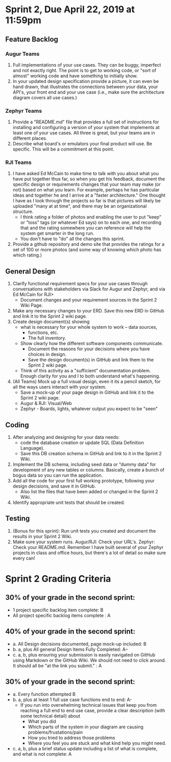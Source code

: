 # Sprint 2, Due April 22, 2019 at 11:59pm

## Feature Backlog

### Augur Teams
1.	Full implementations of your use cases. They can be buggy, imperfect and not exactly right. The point is to get to working code, or "sort of almost" working code and have something to initially show. 
2.	In your updated design specification provide a picture, it can even be hand drawn, that illustrates the connections between your data, your API's, your front end and your use case (i.e., make sure the architecture diagram covers all use cases.)

### Zephyr Teams
1. Provide a "README.md" file that provides a full set of instructions for installing and configuring a version of your system that implements at least one of your use cases. All three is great, but your teams are in different places. 
2. Describe what board's or emulators your final product will use. Be specific. This will be a commitment at this point. 

### RJI Teams
1. I have asked Ed McCain to make time to talk with you about what you have put together thus far, so when you get his feedback, document the specific design or requirements changes that your team may make (or not) based on what you learn.  For example, perhaps he has particular ideas and together he and I arrive at a "faster architecture."  One thought I have as I look through the projects so far is that pictures will likely be uploaded "many at at time", and there may be an organizational structure. 
	- I think rating a folder of photos and enabling the user to put "keep" or "toss" tags (or whatever Ed says) on to each one, and recording that and the rating somewhere you can reference will help the system get smarter in the long run. 
	- You don't have to "do" all the changes this sprint. 
2. Provide a github repository and demo site that provides the ratings for a set of 100 or more photos (and some way of knowing which photo has which rating.)

## General Design

1.	Clarify functional requirement specs for your use cases through conversations with stakeholders via Slack for Augur and Zephyr, and via Ed McCain for RJI> 
	- Document changes and your requirement sources in the Sprint 2 Wiki Page. 
2.	Make any necessary changes to your ERD. Save this new ERD in GitHub and link it to the Sprint 2 wiki page.
3.	Create design document(s) showing 
	- what is necessary for your whole system to work 
		– data sources, 
		- functions, etc. 
		- The full inventory. 
	- Show clearly how the different software components communicate. 
		- Document the reasons for your decisions where you have choices in design. 
		- Save the design document(s) in GitHub and link them to the Sprint 2 wiki page.
	- Think of this activity as a "sufficient" documentation problem. Enough clarity for you and I to both understand what's happening. 
4.	(All Teams) Mock up a full visual design, even it its a pencil sketch, for all the ways users interact with your system.
	- Save a mock-up of your page design in GitHub and link it to the Sprint 2 wiki page.
	- Augur & RJI: Visual/Web
	- Zephyr - Boards, lights, whatever output you expect to be "seen"

## Coding

1.	After analyzing and designing for your data needs: 
	- code the database creation or update SQL (Data Definition Language). 
	- Save this DB creation schema in GitHub and link to it in the Sprint 2 Wiki.
2.	Implement the DB schema, including seed data or “dummy data” for development of any new tables or columns. Basically, create a bunch of bogus data so you can run the application. 
3.	Add all the code for your first full working prototype, following your design decisions, and save it in GitHub. 
	- Also list the files that have been added or changed in the Sprint 2 Wiki.
4.	Identify appropriate unit tests that should be created. 


## Testing

1.	(Bonus for this sprint): Run unit tests you created and document the results in your Sprint 2 Wiki.
2.	Make sure your system runs. Augur/RJI: Check your URL's. Zephyr: Check your README.md.  Remember I have built several of your Zephyr projects in class and office hours, but there's a lot of detail so make sure every can! 

# Sprint 2 Grading Criteria

## 30% of your grade in the second sprint:
- 1 project specific backlog item complete:     B
- All project specific backlog items complete :   A 

## 40% of your grade in the second sprint:
- a. All Design decisions documented, page mock-up included:     B
- b. a, plus All general Design Items Fully Completed:   A– 
- c. a, b, plus ensuring your submission is easily navigated on GitHub using Markdown or the GitHub Wiki. We should not need to click around. It should all be "at the link you submit." :   A 

## 30% of your grade in the second sprint:
- a.	Every function attempted 	B
- b.	a, plus at least 1 full use case functions end to end: 	A-
	- If you run into overwhelming technical issues that keep you from reaching a full end to end use case, provide a clear description (with some technical detail) about 
		- What you did
		- Which parts of the system in your diagram are causing problems/frustations/pain
		- How you tried to address those problems
		- Where you feel you are stuck and what kind help you might need. 
- c.	a, b, plus a brief status update including a list of what is complete, and what is not complete: A

